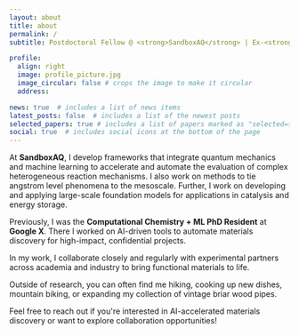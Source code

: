 ```yaml
---
layout: about
title: about
permalink: /
subtitle: Postdoctoral Fellow @ <strong>SandboxAQ</strong> | Ex-<strong>Google X</strong> | PhD @ <strong>Georgia Tech</strong>

profile:
  align: right
  image: profile_picture.jpg
  image_circular: false # crops the image to make it circular
  address:

news: true  # includes a list of news items
latest_posts: false  # includes a list of the newest posts
selected_papers: true # includes a list of papers marked as "selected={true}"
social: true  # includes social icons at the bottom of the page
---
```


<p>At <strong>SandboxAQ</strong>, I develop frameworks that integrate quantum mechanics and machine learning to accelerate and automate the evaluation of complex heterogeneous reaction mechanisms. I also work on methods to tie angstrom level phenomena to the mesoscale. Further, I work on developing and applying large-scale foundation models for applications in catalysis and energy storage.</p>

<p>Previously, I was the <strong>Computational Chemistry + ML PhD Resident</strong> at <strong>Google X</strong>. There I worked on AI-driven tools to automate materials discovery for high-impact, confidential projects.</p>

<p>In my work, I collaborate closely and regularly with experimental partners across academia and industry to bring functional materials to life.</p>

<p>Outside of research, you can often find me hiking, cooking up new dishes, mountain biking, or expanding my collection of vintage briar wood pipes.</p>

<p>Feel free to reach out if you're interested in AI-accelerated materials discovery or want to explore collaboration opportunities!</p>

